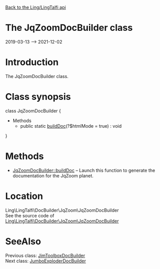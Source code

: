 [Back to the Ling/LingTalfi api](https://github.com/lingtalfi/LingTalfi/blob/master/doc/api/Ling/LingTalfi.md)



The JqZoomDocBuilder class
================
2019-03-13 --> 2021-12-02






Introduction
============

The JqZoomDocBuilder class.



Class synopsis
==============


class <span class="pl-k">JqZoomDocBuilder</span>  {

- Methods
    - public static [buildDoc](https://github.com/lingtalfi/LingTalfi/blob/master/doc/api/Ling/LingTalfi/DocBuilder/JqZoom/JqZoomDocBuilder/buildDoc.md)(?$htmlMode = true) : void

}






Methods
==============

- [JqZoomDocBuilder::buildDoc](https://github.com/lingtalfi/LingTalfi/blob/master/doc/api/Ling/LingTalfi/DocBuilder/JqZoom/JqZoomDocBuilder/buildDoc.md) &ndash; Launch this function to generate the documentation for the JqZoom planet.





Location
=============
Ling\LingTalfi\DocBuilder\JqZoom\JqZoomDocBuilder<br>
See the source code of [Ling\LingTalfi\DocBuilder\JqZoom\JqZoomDocBuilder](https://github.com/lingtalfi/LingTalfi/blob/master/DocBuilder/JqZoom/JqZoomDocBuilder.php)



SeeAlso
==============
Previous class: [JimToolboxDocBuilder](https://github.com/lingtalfi/LingTalfi/blob/master/doc/api/Ling/LingTalfi/DocBuilder/JimToolbox/JimToolboxDocBuilder.md)<br>Next class: [JumboExploderDocBuilder](https://github.com/lingtalfi/LingTalfi/blob/master/doc/api/Ling/LingTalfi/DocBuilder/JumboExploder/JumboExploderDocBuilder.md)<br>
